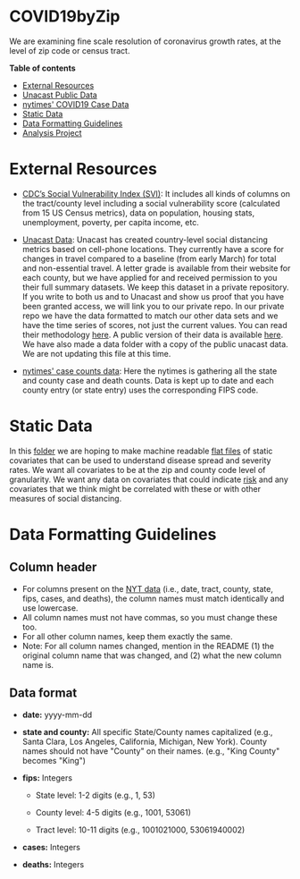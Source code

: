 # COVID19byZip

We are examining fine scale resolution of coronavirus growth rates, at the level of zip code or census tract.


**Table of contents**

* [External Resources](#external-resources)
* [Unacast Public Data](./UnacastData/README_Unacast.md)
* [nytimes' COVID19 Case Data](./COVID19CaseData/README_COVID19CaseData.md)
* [Static Data](#static-data)
* [Data Formatting Guidelines](#data-formatting-guidelines)
* [Analysis Project](./AnalysisProject/README_AnalysisProjects.md)


# External Resources

* [CDC’s Social Vulnerability Index (SVI)](https://nation.maps.arcgis.com/home/item.html?id=425652f366d34c8ca33e6b014a304054): It includes all kinds of columns on the tract/county level including a social vulnerability score (calculated from 15 US Census metrics), data on population, housing stats, unemployment, poverty, per capita income, etc.


* [Unacast Data](https://www.unacast.com/post/the-unacast-social-distancing-scoreboard): Unacast has created country-level social distancing metrics based on cell-phone locations. They currently have a score for changes in travel compared to a baseline (from early March) for total and non-essential travel. A letter grade is available from their website for each county, but we have applied for and received permission to you their full summary datasets. We keep this dataset in a private repository. If you write to both us and to Unacast and show us proof that you have been granted access, we will link you to our private repo. In our private repo we have the data formatted to match our other data sets and we have the time series of scores, not just the current values. You can read their methodology [here](https://www.unacast.com/post/the-unacast-social-distancing-scoreboard). A public version of their data is available [here](https://coronavirus-resources.esri.com/datasets/unacast-social-distancing-latest-available/data?geometry=122.446%2C29.346%2C-7.632%2C67.392). We have also made a data folder with a copy of the public unacast data. We are not updating this file at this time.

* [nytimes' case counts data](https://github.com/nytimes/covid-19-data): Here the nytimes is gathering all the state and county case and death counts. Data is kept up to date and each county entry (or state entry) uses the corresponding FIPS code.

# Static Data

In this [folder](./StaticData) we are hoping to make machine readable [flat files](./StaticData/README_StaticData.md) of static covariates that can be used to understand disease spread and severity rates. We want all covariates to be at the zip and county code level of granularity.  We want any data on covariates that could indicate [risk](https://www.cdc.gov/coronavirus/2019-ncov/need-extra-precautions/people-at-higher-risk.html) and any covariates that we think might be correlated with these or with other measures of social distancing.

# Data Formatting Guidelines


## Column header

* For columns present on the [NYT data](https://github.com/nytimes/covid-19-data) (i.e.,  date, tract, county, state, fips, cases, and deaths), the column names must match identically and use lowercase.
* All column names must not have commas, so you must change these too.
* For all other column names, keep them exactly the same.
* Note: For all column names changed, mention in the README (1) the original column name that was changed, and (2) what the new column name is.


## Data format

* **date:** yyyy-mm-dd

* **state and county:** All specific State/County names capitalized (e.g., Santa Clara, Los Angeles, California, Michigan, New York). County names should not have &quot;County&quot; on their names. (e.g., &quot;King County&quot; becomes &quot;King&quot;)

* **fips:** Integers

  * State level: 1-2 digits (e.g., 1, 53)

  * County level: 4-5 digits (e.g., 1001, 53061)

  * Tract level: 10-11 digits (e.g., 1001021000, 53061940002)


* **cases:** Integers

* **deaths:** Integers
